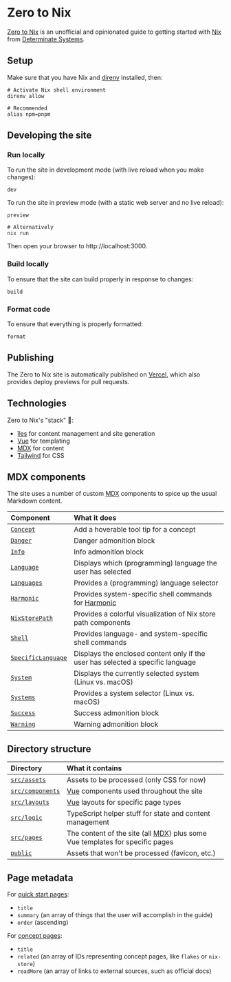 # Zero to Nix

[Zero to Nix][site] is an unofficial and opinionated guide to getting started with [Nix] from [Determinate Systems][detsys].

## Setup

Make sure that you have Nix and [direnv] installed, then:

```shell
# Activate Nix shell environment
direnv allow

# Recommended
alias npm=pnpm
```

## Developing the site

### Run locally

To run the site in development mode (with live reload when you make changes):

```shell
dev
```

To run the site in preview mode (with a static web server and no live reload):

```shell
preview

# Alternatively
nix run
```

Then open your browser to http://localhost:3000.

### Build locally

To ensure that the site can build properly in response to changes:

```shell
build
```

### Format code

To ensure that everything is properly formatted:

```shell
format
```

## Publishing

The Zero to Nix site is automatically published on [Vercel], which also provides deploy previews for pull requests.

## Technologies

Zero to Nix's "stack" 🥞:

- [îles][iles] for content management and site generation
- [Vue] for templating
- [MDX] for content
- [Tailwind] for CSS

## MDX components

The site uses a number of custom [MDX] components to spice up the usual Markdown content.

| Component                                                                | What it does                                                                    |
| :----------------------------------------------------------------------- | :------------------------------------------------------------------------------ |
| [`Concept`](./src/components/mdx/concepts/Concept.vue)                   | Add a hoverable tool tip for a concept                                          |
| [`Danger`](./src/components/mdx/admonitions/Danger.vue)                  | Danger admonition block                                                         |
| [`Info`](./src/components/mdx/admonitions/Info.vue)                      | Info admonition block                                                           |
| [`Language`](./src/components/mdx/stateful/Language.vue)                 | Displays which (programming) language the user has selected                     |
| [`Languages`](./src/components/mdx/stateful/Languages.vue)               | Provides a (programming) language selector                                      |
| [`Harmonic`](./src/components/mdx/code/Harmonic.vue)                     | Provides system-specific shell commands for [Harmonic]                          |
| [`NixStorePath`](./src/components/concepts/NixStorePath.vue)             | Provides a colorful visualization of Nix store path components                  |
| [`Shell`](./src/components/code/Shell.vue)                               | Provides language- and system-specific shell commands                           |
| [`SpecificLanguage`](./src/components/mdx/stateful/SpecificLanguage.vue) | Displays the enclosed content only if the user has selected a specific language |
| [`System`](./src/components/mdx/stateful/System.vue)                     | Displays the currently selected system (Linux vs. macOS)                        |
| [`Systems`](./src/components/stateful/Systems.vue)                       | Provides a system selector (Linux vs. macOS)                                    |
| [`Success`](./src/components/mdx/admonitions/Success.vue)                | Success admonition block                                                        |
| [`Warning`](./src/components/mdx/admonitions/Warning.vue)                | Warning admonition block                                                        |

## Directory structure

| Directory                             | What it contains                                                               |
| :------------------------------------ | :----------------------------------------------------------------------------- |
| [`src/assets`](./src/assets/)         | Assets to be processed (only CSS for now)                                      |
| [`src/components`](./src/components/) | [Vue] components used throughout the site                                      |
| [`src/layouts`](./src/layouts/)       | [Vue] layouts for specific page types                                          |
| [`src/logic`](./src/logic/)           | TypeScript helper stuff for state and content management                       |
| [`src/pages`](./src/pages/)           | The content of the site (all [MDX]) plus some Vue templates for specific pages |
| [`public`](./public/)                 | Assets that won't be processed (favicon, etc.)                                 |

## Page metadata

For [quick start pages](./src/pages/start/):

- `title`
- `summary` (an array of things that the user will accomplish in the guide)
- `order` (ascending)

For [concept pages](./src/pages/concepts/):

- `title`
- `related` (an array of IDs representing concept pages, like `flakes` or `nix-store`)
- `readMore` (an array of links to external sources, such as official docs)

[detsys]: https://determinate.systems
[direnv]: https://direnv.net
[harmonic]: https://github.com/DeterminateSystems/harmonic
[iles]: https://github.com/elMassimo/iles
[mdx]: https://mdxjs.com
[nix]: https://nixos.org
[site]: https://zero-to-nix.vercel.app
[tailwind]: https://tailwindcss.com
[vercel]: https://vercel.com
[vue]: https://vuejs.org
